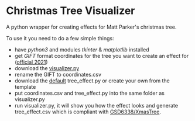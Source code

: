 # Christmas Tree Visualizer
A python wrapper for creating effects for Matt Parker's christmas tree.

To use it you need to do a few simple things:
- have *python3* and modules *tkinter* & *matplotlib* installed
- get *GIFT* format coordinates for the tree you want to create an effect for ([official 2021](https://www.dropbox.com/s/lmccfutftplhh3b/coords_2021.csv?dl=0))
- download the [visualizer.py](https://raw.githubusercontent.com/Aonodensetsu/xmax-tree-visualizer/main/visualiser.py)
- rename the GIFT to coordinates.csv
- download the [default](https://raw.githubusercontent.com/Aonodensetsu/xmas-tree-visualizer/main/effect_default.py) tree_effect.py or create your own from the template
- put coordinates.csv and tree_effect.py into the same folder as visualizer.py
- run visualizer.py, it will show you how the effect looks and generate tree_effect.csv which is compliant with [GSD6338/XmasTree](https://github.com/GSD6338/XmasTree).
